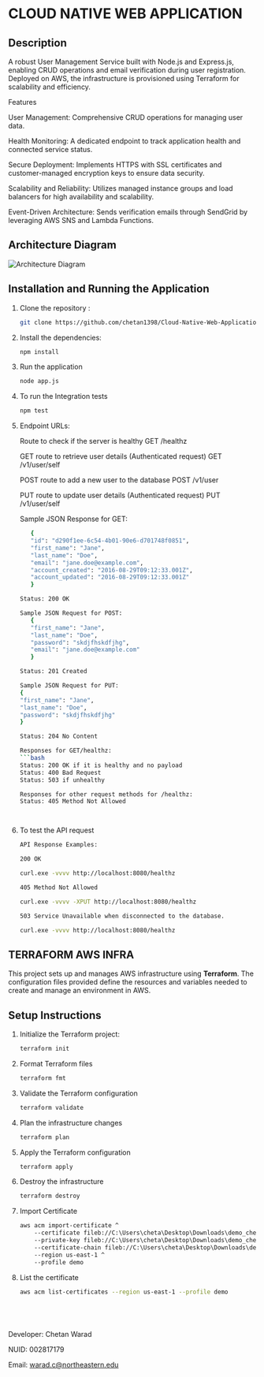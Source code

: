 # CLOUD NATIVE WEB APPLICATION

## Description
A robust User Management Service built with Node.js and Express.js, enabling CRUD operations and email verification during user registration. Deployed on AWS, the infrastructure is provisioned using Terraform for scalability and efficiency.

Features

User Management: Comprehensive CRUD operations for managing user data.

Health Monitoring: A dedicated endpoint to track application health and connected service status.

Secure Deployment: Implements HTTPS with SSL certificates and customer-managed encryption keys to ensure data security.

Scalability and Reliability: Utilizes managed instance groups and load balancers for high availability and scalability.

Event-Driven Architecture: Sends verification emails through SendGrid by leveraging AWS SNS and Lambda Functions.

## Architecture Diagram
![Architecture Diagram](assets/Cloud6225.jpeg)



## Installation and Running the Application 

1. Clone the repository :

   ```bash
   git clone https://github.com/chetan1398/Cloud-Native-Web-Application-.git
   

2. Install the dependencies:
   ```bash
   npm install

3. Run the application
   ```bash
   node app.js

5. To run the Integration tests
   ```bash
   npm test

6. Endpoint URLs:

   Route to check if the server is healthy
   GET /healthz

   GET route to retrieve user details (Authenticated request)
   GET /v1/user/self

   POST route to add a new user to the database
   POST /v1/user

   PUT route to update user details (Authenticated request)
   PUT /v1/user/self

   Sample JSON Response for GET:
   ```bash
      {
      "id": "d290f1ee-6c54-4b01-90e6-d701748f0851",
      "first_name": "Jane",
      "last_name": "Doe",
      "email": "jane.doe@example.com",
      "account_created": "2016-08-29T09:12:33.001Z",
      "account_updated": "2016-08-29T09:12:33.001Z"
      }

   Status: 200 OK

   Sample JSON Request for POST:
      {
      "first_name": "Jane",
      "last_name": "Doe",
      "password": "skdjfhskdfjhg",
      "email": "jane.doe@example.com"
      }

   Status: 201 Created

   Sample JSON Request for PUT:
   {
   "first_name": "Jane",
   "last_name": "Doe",
   "password": "skdjfhskdfjhg"
   }

   Status: 204 No Content

   Responses for GET/healthz:
   ```bash
   Status: 200 OK if it is healthy and no payload
   Status: 400 Bad Request
   Status: 503 if unhealthy

   Responses for other request methods for /healthz:
   Status: 405 Method Not Allowed




7. To test the API request
   ```bash
   API Response Examples: 

   200 OK

   curl.exe -vvvv http://localhost:8080/healthz

   405 Method Not Allowed

   curl.exe -vvvv -XPUT http://localhost:8080/healthz

   503 Service Unavailable when disconnected to the database.

   curl.exe -vvvv http://localhost:8080/healthz


## TERRAFORM AWS INFRA 

This project sets up and manages AWS infrastructure using **Terraform**. The configuration files provided define the resources and variables needed to create and manage an environment in AWS.

## Setup Instructions

1. Initialize the Terraform project:

    ```bash
    terraform init

2. Format Terraform files
    ```bash
    terraform fmt

3. Validate the Terraform configuration

    ```bash
    terraform validate

4. Plan the infrastructure changes
    ```bash
    terraform plan


5. Apply the Terraform configuration
    ```bash
    terraform apply

6. Destroy the infrastructure
    ```bash
    terraform destroy


7. Import Certificate
    ```bash
    aws acm import-certificate ^
        --certificate fileb://C:\Users\cheta\Desktop\Downloads\demo_chetanwarad.me\demo_chetanwarad_me.crt ^
        --private-key fileb://C:\Users\cheta\Desktop\Downloads\demo_chetanwarad.me\privatekey.pem ^
        --certificate-chain fileb://C:\Users\cheta\Desktop\Downloads\demo_chetanwarad.me\demo_chetanwarad_me.ca-bundle ^
        --region us-east-1 ^
        --profile demo

8. List the certificate
    ```bash
    aws acm list-certificates --region us-east-1 --profile demo
    





Developer: Chetan Warad

NUID: 002817179

Email: warad.c@northeastern.edu
